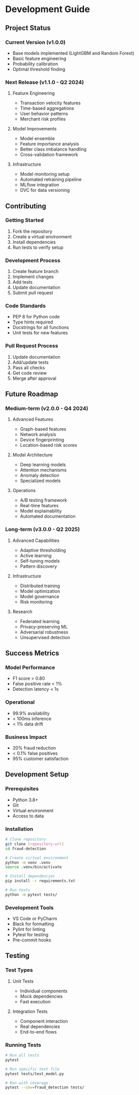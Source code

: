 # Development Guide

## Project Status

### Current Version (v1.0.0)
- Base models implemented (LightGBM and Random Forest)
- Basic feature engineering
- Probability calibration
- Optimal threshold finding

### Next Release (v1.1.0 - Q2 2024)
1. Feature Engineering
   - Transaction velocity features
   - Time-based aggregations
   - User behavior patterns
   - Merchant risk profiles

2. Model Improvements
   - Model ensemble
   - Feature importance analysis
   - Better class imbalance handling
   - Cross-validation framework

3. Infrastructure
   - Model monitoring setup
   - Automated retraining pipeline
   - MLflow integration
   - DVC for data versioning

## Contributing

### Getting Started
1. Fork the repository
2. Create a virtual environment
3. Install dependencies
4. Run tests to verify setup

### Development Process
1. Create feature branch
2. Implement changes
3. Add tests
4. Update documentation
5. Submit pull request

### Code Standards
- PEP 8 for Python code
- Type hints required
- Docstrings for all functions
- Unit tests for new features

### Pull Request Process
1. Update documentation
2. Add/update tests
3. Pass all checks
4. Get code review
5. Merge after approval

## Future Roadmap

### Medium-term (v2.0.0 - Q4 2024)
1. Advanced Features
   - Graph-based features
   - Network analysis
   - Device fingerprinting
   - Location-based risk scores

2. Model Architecture
   - Deep learning models
   - Attention mechanisms
   - Anomaly detection
   - Specialized models

3. Operations
   - A/B testing framework
   - Real-time features
   - Model explainability
   - Automated documentation

### Long-term (v3.0.0 - Q2 2025)
1. Advanced Capabilities
   - Adaptive thresholding
   - Active learning
   - Self-tuning models
   - Pattern discovery

2. Infrastructure
   - Distributed training
   - Model optimization
   - Model governance
   - Risk monitoring

3. Research
   - Federated learning
   - Privacy-preserving ML
   - Adversarial robustness
   - Unsupervised detection

## Success Metrics

### Model Performance
- F1 score > 0.80
- False positive rate < 1%
- Detection latency < 1s

### Operational
- 99.9% availability
- < 100ms inference
- < 1% data drift

### Business Impact
- 20% fraud reduction
- < 0.1% false positives
- 95% customer satisfaction

## Development Setup

### Prerequisites
- Python 3.8+
- Git
- Virtual environment
- Access to data

### Installation
```bash
# Clone repository
git clone [repository-url]
cd fraud-detection

# Create virtual environment
python -m venv .venv
source .venv/bin/activate

# Install dependencies
pip install -r requirements.txt

# Run tests
python -m pytest tests/
```

### Development Tools
- VS Code or PyCharm
- Black for formatting
- Pylint for linting
- Pytest for testing
- Pre-commit hooks

## Testing

### Test Types
1. Unit Tests
   - Individual components
   - Mock dependencies
   - Fast execution

2. Integration Tests
   - Component interaction
   - Real dependencies
   - End-to-end flows

### Running Tests
```bash
# Run all tests
pytest

# Run specific test file
pytest tests/test_model.py

# Run with coverage
pytest --cov=fraud_detection tests/
``` 